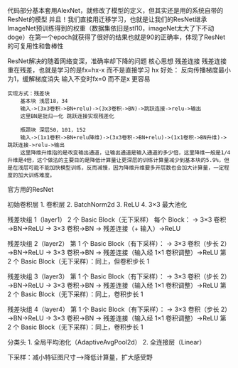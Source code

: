 代码部分基本套用AlexNet，就修改了模型的定义，但其实还是用的系统自带的ResNet的模型
并且！我们直接用迁移学习，也就是让我们的ResNet继承ImageNet预训练得到的权重（数据集依旧是stl10，imageNet太大了下不动doge）在第一个epoch就获得了很好的结果也就是90的正确率，体现了ResNet的可复用性和鲁棒性

ResNet解决的随着网络变深，准确率却下降的问题
核心思想 残差连接
    残差连接重在残差，也就是学习的是fx=hx-x 而不是直接学习 hx
    好处：  反向传播梯度最小为1，缓解梯度消失
            输入不变时fx=0 而不是x 更容易
    
    实现方式：残差块
        基本块 浅层18，34
        输入->(3x3卷积->BN+relu)->(3x3卷积->BN)->跳跃连接->relu->输出
        这里BN是批归一化 跳跃连接实现残差化

        瓶颈块 深层50，101，152
        输入->(1x1卷积->BN+relu降维)->(3x3卷积->BN+relu)->(1x1卷积->BN升维)->跳跃连接->relu->输出
        这里降维升维指的是改变输出通道，让输出通道是输入通道的多少倍，这里降维一般是1/4升维是4倍，这个做法的主要目的是降低计算量让更深层的训练计算量减少到基本块的5.9%，但是在浅层可能不能加快模型训练，反而减慢，因为降维升维要多开层数也会加大计算量，一定程度的加大训练难度。

官方用的ResNet

初始卷积层
    1. 卷积层
    2. BatchNorm2d
    3. ReLU
    4. 3×3 最大池化 

残差块组 1（layer1）
    2 个 Basic Block（无下采样）
    每个 Block：
    → 3×3 卷积→BN→ReLU
    → 3×3 卷积→BN
    → 残差连接（+ 输入）→ReLU

残差块组 2（layer2）
    第 1 个 Basic Block（有下采样）：
    → 3×3 卷积（步长 2）→BN→ReLU
    → 3×3 卷积→BN
    → 残差连接（输入经 1×1 卷积调整）→ReLU
    第 2 个 Basic Block（无下采样）：同上，但卷积步长 1

残差块组 3（layer3）
    第 1 个 Basic Block（有下采样）：
    → 3×3 卷积（步长 2）→BN→ReLU
    → 3×3 卷积→BN
    → 残差连接（输入经 1×1 卷积调整）→ReLU
    第 2 个 Basic Block（无下采样）：同上，卷积步长 1

残差块组 4（layer4）
    第 1 个 Basic Block（有下采样）：
    → 3×3 卷积（步长 2）→BN→ReLU
    → 3×3 卷积→BN
    → 残差连接（输入经 1×1 卷积调整）→ReLU
    第 2 个 Basic Block（无下采样）：同上，卷积步长 1

分类头
    1. 全局平均池化（AdaptiveAvgPool2d）
    2. 全连接层（Linear）

下采样：减小特征图尺寸——>降低计算量，扩大感受野


